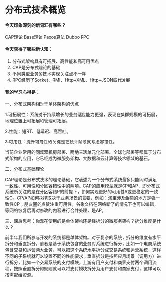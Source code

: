 # 分布式技术概览

#### 今天印象深刻的新词汇有哪些？

CAP理论	Base理论	Paxos算法	Dubbo	RPC

#### 今天获得了哪些新认知：

1. 分布式架构具有可拓展、高性能和高可用优点
2. CAP是分布式理论的基础
3. 不同类型业务的技术实现关注点不一样
4. RPC经历了Socket、RMI、Http+XML、Http+JSON四代发展

#### 我的学习心得是：

一、分布式架构相对于单体架构的优点

1.可拓展性：系统对于持续增长的业务适应能力更强，表现在集群规模的可拓展，地理位置上可拓展和管理可拓展。

2.性能：短RT、低延迟、高吞吐。

3.可用性：提升可用性的关键是在设计阶段就考虑容错性。

当前企业常用的同城双机房部署、两地三活单元化部署、全球化部署等都属于分布式架构的应用，它已经成为微服务架构、大数据和云计算等技术领域的基石。

二、分布式基础理论

CAP理论是分布式技术的理论基础，它表述为一个分布式系统最多只能同时满足一致性、可用性和分区容错性中的两项。CAP的应用模型就是CP和AP，即分布式系统所关注的是在分区容错P的前提下，如何实现更好的可用性A或更稳定的一致性C。CP/AP如何抉择取决于业务场景的需要，例如：淘宝涉及金额的地方是强一致性CP；朋友圈的点赞注重可用性，谷歌文档在网络断了的情况下也可以编辑，等网络恢复后再对修改的内容进行合并处理，是AP。

三、课后思考：你现在使用的是单体架构还是经拆分的微服务架构？拆分维度是什么？

前半年我们所参与开发的系统都是单体架构。对于复杂的系统，拆分的维度有水平拆分和垂直拆分，前者是基于系统包含的业务对系统进行拆分，比如一个电商系统包含交易和运营两大业务，可以把这个系统水平拆分成交易系统和运营系统，这样不同的子系统就可以设置不同的性能要求；垂直拆分是按照应用场景（调用方）进行拆分，比如一个交易系统的支付模块，上游有用户支付和商家支付两个调用流程，按照垂直拆分的规则就可以将支付模块拆分为用户支付和商家支付，这样可以按需配给资源。